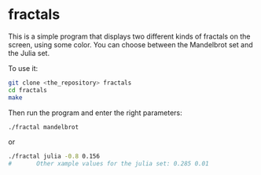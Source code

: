 # fractals

This is a simple program that displays two different kinds of fractals on the screen, using some color.
You can choose between the Mandelbrot set and the Julia set.

To use it:
```sh
git clone <the_repository> fractals
cd fractals
make
```

Then run the program and enter the right parameters:
```sh
./fractal mandelbrot
```
or
```sh
./fractal julia -0.8 0.156
#       Other xample values for the julia set: 0.285 0.01
```
